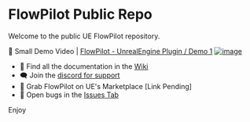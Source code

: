 # FlowPilot Public Repo
Welcome to the public UE FlowPilot repository. 

🎥 Small Demo Video | [FlowPilot - UnrealEngine Plugin / Demo 1](https://www.youtube.com/watch?v=JAw-UT-Is3Y)
[![image](https://github.com/Mikea15/UEFlowPilot/assets/1379861/6477ae2d-a752-430a-9fcd-fa69457f064d)](https://www.youtube.com/watch?v=JAw-UT-Is3Y)


- 📃 Find all the documentation in the [Wiki](https://github.com/Mikea15/UEFlowPilot/wiki)
- 🗨️ Join the [discord for support](https://discord.gg/Qhh6wYyE)
- 🏪 Grab FlowPilot on UE's Marketplace [Link Pending]
- 🐜 Open bugs in the [Issues Tab](https://github.com/Mikea15/UEFlowPilot/issues)

Enjoy
